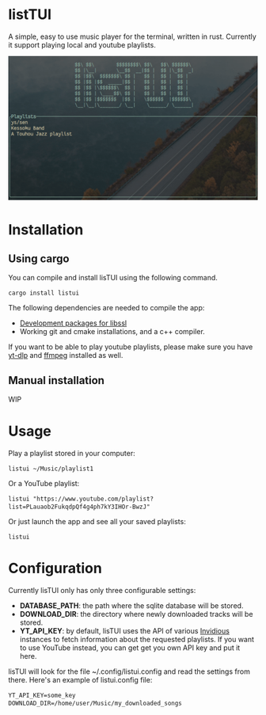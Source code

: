 # listTUI

 A simple, easy to use music player for the terminal, written in rust. Currently it support playing local and youtube playlists.

![](../docs/images/main.gif)


# Installation

## Using cargo

You can compile and install lisTUI using the following command.
```
cargo install listui
```

The following dependencies are needed to compile the app:

- [Development packages for libssl](https://docs.rs/openssl/0.10.25/openssl/#automatic)
- Working git and cmake installations, and a c++ compiler.

If  you want to be able to play youtube playlists, please make sure you have [yt-dlp](https://github.com/yt-dlp/yt-dlp#installation) and [ffmpeg](https://ffmpeg.org/download.html) installed as well.

## Manual installation

WIP

# Usage

Play a playlist stored in your computer:

```
listui ~/Music/playlist1
```

Or a YouTube playlist:

```
listui "https://www.youtube.com/playlist? list=PLauaob2FukqdpQf4g4ph7kY3IHOr-BwzJ"
```

Or just launch the app and see all your saved playlists:

```
listui
```

# Configuration

Currently lisTUI only has only three configurable settings:

- **DATABASE_PATH**: the path where the sqlite database will be stored.
- **DOWNLOAD_DIR**: the directory where newly downloaded tracks will be stored.
- **YT_API_KEY**: by default, lisTUI uses the API of various [Invidious](https://github.com/iv-org/invidious) instances to fetch information about the requested playlists. If you want to use YouTube instead, you can get get you own API key and put it here.

lisTUI will look for the file ~/.config/listui.config and read the settings from there. Here's an example of listui.config file:
```
YT_API_KEY=some_key
DOWNLOAD_DIR=/home/user/Music/my_downloaded_songs
```